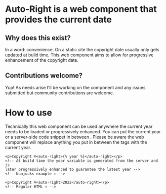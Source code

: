 # Auto-Right is a web component that provides the current date


## Why does this exist?

In a word: convenience. On a static site the copyright date usually only gets updated at build time. This web component aims to allow for progressive enhancement of the copyright date.

## Contributions welcome?
Yup! As needs arise I'll be working on the component and any issues submitted but community contributions are welcome.

# How to use

Technically this web component can be used anywhere the current year needs to be loaded or progressively enhanced.
You can put the current year or a server-side code snippet in between <auto-right>. Please be aware the web component will replace anything you put in between the tags with the current year.

```
<p>Copyright ®<auto-right>{% year %}</auto-right></p>
<!-- At build time the year variable is generated from the server and is 
later progressively enhanced to guarantee the latest year -->
<!-- Nunjucks example ⬆️ -->

<p>Copyright ®<auto-right>2022</auto-right></p>
<!-- Regular HTML ⬆️ -->

```